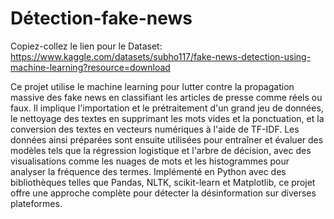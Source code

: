 # Détection-fake-news
Copiez-collez le lien pour le Dataset: https://www.kaggle.com/datasets/subho117/fake-news-detection-using-machine-learning?resource=download

Ce projet utilise le machine learning pour lutter contre la propagation massive des fake news en classifiant les articles de presse comme réels ou faux. Il implique l'importation et le prétraitement d'un grand jeu de données, le nettoyage des textes en supprimant les mots vides et la ponctuation, et la conversion des textes en vecteurs numériques à l'aide de TF-IDF. Les données ainsi préparées sont ensuite utilisées pour entraîner et évaluer des modèles tels que la régression logistique et l'arbre de décision, avec des visualisations comme les nuages de mots et les histogrammes pour analyser la fréquence des termes. Implémenté en Python avec des bibliothèques telles que Pandas, NLTK, scikit-learn et Matplotlib, ce projet offre une approche complète pour détecter la désinformation sur diverses plateformes.
